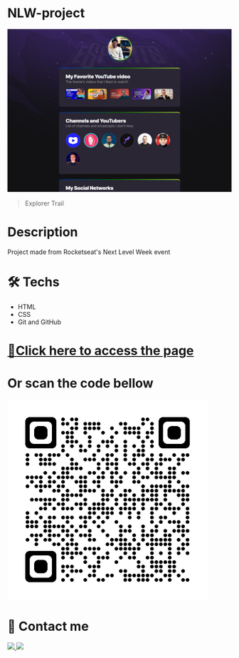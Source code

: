 # NLW-project

![preview](./Previews/preview.png)
> Explorer Trail

# Description
Project made from Rocketseat's Next Level Week event

# 🛠️ Techs
* HTML
* CSS
* Git and GitHub

# [🔗Click here to access the page](https://inacio000.github.io/nlw-project/) 
# Or scan the code bellow
![qrcode](./Previews/qrcode.png)

# 💬 Contact me
<a href="https://www.linkedin.com/in/inácio-raimundo-06b100209" target="_blank">
    <img src="https://img.shields.io/badge/-LinkedIn-%230077B5?style=for-the-badge&logo=linkedin&logoColor=white" target="_blank">
 </a>
 <a href = "mailto:inacioraimundo998@gmail.com">
    <img src="https://img.shields.io/badge/-Gmail-%23333?style=for-the-badge&logo=gmail&logoColor=white" target="_blank">
 </a>